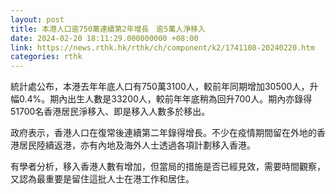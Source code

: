 ```yaml
---
layout: post
title: 本港人口逾750萬連續第2年增長　逾5萬人淨移入
date: 2024-02-20 18:11:29.000000000 +08:00
link: https://news.rthk.hk/rthk/ch/component/k2/1741108-20240220.htm
categories: rthk
---
```


統計處公布，本港去年年底人口有750萬3100人，較前年同期增加30500人，升幅0.4%。期內出生人數是33200人，較前年年底稍為回升700人。期內亦錄得51700名香港居民淨移入、即是移入人數多於移出。

政府表示，香港人口在復常後連續第二年錄得增長。不少在疫情期間留在外地的香港居民陸續返港，亦有內地及海外人士透過各項計劃移入香港。

有學者分析，移入香港人數有增加，但當局的措施是否已經見效，需要時間觀察，又認為最重要是留住這批人士在港工作和居住。
